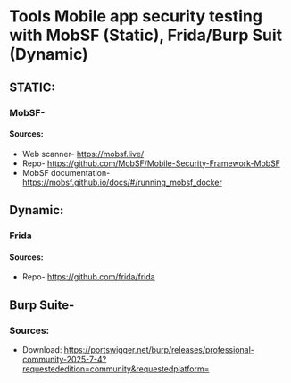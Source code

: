 # Tools Mobile app security testing with MobSF (Static), Frida/Burp Suit (Dynamic)
## STATIC:
### MobSF- 
#### Sources:
 * Web scanner- https://mobsf.live/
 * Repo- https://github.com/MobSF/Mobile-Security-Framework-MobSF
 * MobSF documentation- https://mobsf.github.io/docs/#/running_mobsf_docker

## Dynamic:
### Frida
#### Sources:
 * Repo- https://github.com/frida/frida

## Burp Suite-

### Sources:
 * Download:	https://portswigger.net/burp/releases/professional-community-2025-7-4?requestededition=community&requestedplatform=
